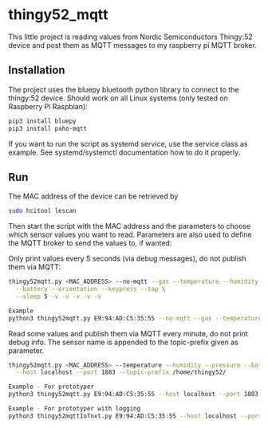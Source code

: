 # thingy52_mqtt

This little project is reading values from Nordic Semiconductors Thingy:52 device and 
post them as MQTT messages to my raspberry pi MQTT broker.

## Installation

The project uses the bluepy bluetooth python library to connect to the thingy:52 device. Should work on all 
Linux systems (only tested on Raspberry Pi Raspbian):

```sh
pip3 install bluepy
pip3 install paho-mqtt
```

If you want to run the script as systemd service, use the service class as example. See systemd/systemctl documentation how to do it properly.

## Run

The MAC address of the device can be retrieved by

```sh
sudo hcitool lescan
```

Then start the script with the MAC address and the parameters to choose which sensor values you want to read.
Parameters are also used to define the MQTT broker to send the values to, if wanted:

Only print values every 5 seconds (via debug messages), do not publish them via MQTT:

```sh
thingy52mqtt.py <MAC_ADDRESS> --no-mqtt --gas --temperature --humidity --pressure \
  --battery --orientation --keypress --tap \
  --sleep 5 -v -v -v -v -v
```
```sh 
Example
python3 thingy52mqtt.py E9:94:AD:C5:35:55 --no-mqtt --gas --temperature --humidity --color --pressure --battery --orientation --keypress --tap --sleep 10 -v -v -v -v -v -v -v -v -v 
```

Read some values and publish them via MQTT every minute, do not print debug info.
The sensor name is appended to the topic-prefix given as parameter.

```sh
thingy52mqtt.py <MAC_ADDRESS> --temperature --humidity --pressure --battery --sleep 60 \
  --host localhost --port 1883 --topic-prefix /home/thingy52/
```
```sh 
Example - For prototyper
python3 thingy52mqtt.py E9:94:AD:C5:35:55 --host localhost --port 1883 --topic-prefix thingy52 --gas --temperature --humidity --color --pressure --battery --orientation --keypress --tap --sleep 10
```
```sh 
Example - For prototyper with logging
python3 thingy52mqttIoTnxt.py E9:94:AD:C5:35:55 --host localhost --port 1883 --topic-prefix thingy52 --gas --temperature --humidity --color --pressure --battery --orientation --keypress -device MyNordicDevice -apiKey 123 --tap --sleep 10 -v -v -v -v -v -v -v -v -v 
```

